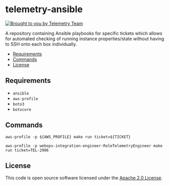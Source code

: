 # telemetry-ansible

[![Brought to you by Telemetry Team](https://img.shields.io/badge/MDTP-Telemetry-40D9C0?style=flat&labelColor=000000&logo=gov.uk)](https://confluence.tools.tax.service.gov.uk/display/TEL/Telemetry)

A repository containing Ansible playbooks for specific tickets which allows for automated checking of running instance
properties/state without having to SSH onto each box individually.

<!-- toc -->

- [Requirements](#requirements)
- [Commands](#commands)
- [License](#license)

<!-- tocstop -->

## Requirements
- `ansible`
- `aws-profile`
- `boto3`
- `botocore`

## Commands

```shell
aws-profile -p ${AWS_PROFILE} make run ticket=${TICKET}

aws-profile -p webops-integration-engineer-RoleTelemetryEngineer make run ticket=TEL-2906
```

## License

This code is open source software licensed under the [Apache 2.0 License]("http://www.apache.org/licenses/LICENSE-2.0.html").
